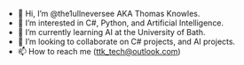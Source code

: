 - 👋 Hi, I’m @the1ullneversee AKA Thomas Knowles.
- 👀 I’m interested in C#, Python, and Artificial Intelligence.
- 🌱 I’m currently learning AI at the University of Bath.
- 💞️ I’m looking to collaborate on C# projects, and AI projects.
- 📫 How to reach me (ttk_tech@outlook.com)

<!---
the1ullneversee/the1ullneversee is a ✨ special ✨ repository because its `README.md` (this file) appears on your GitHub profile.
You can click the Preview link to take a look at your changes.
--->

